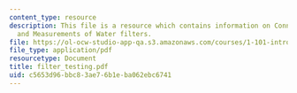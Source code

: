 ```yaml
---
content_type: resource
description: This file is a resource which contains information on Connection, Testing
  and Measurements of Water filters.
file: https://ol-ocw-studio-app-qa.s3.amazonaws.com/courses/1-101-introduction-to-civil-and-environmental-engineering-design-i-fall-2006/c5653d96bbc83ae76b1eba062ebc6741_filter_testing.pdf
file_type: application/pdf
resourcetype: Document
title: filter_testing.pdf
uid: c5653d96-bbc8-3ae7-6b1e-ba062ebc6741
---
```

